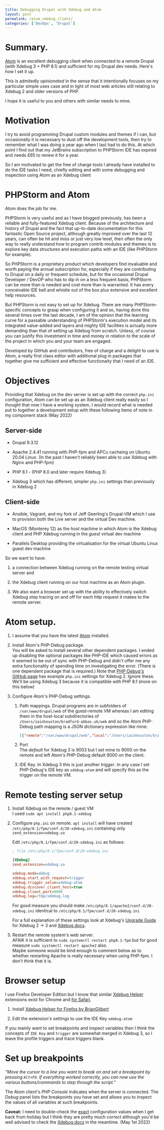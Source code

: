 ```yaml
---
title: Debugging Drupal with Xdebug and Atom
layout: post
permalink: /atom_xdebug_client/
categories: ['DevOps', 'Drupal']
---
```


# Summary. 

[Atom](https://atom.io) is an excellent debugging client when connected to a remote Drupal (with Xdebug 3 + PHP 8.1) and sufficient for my Drupal dev needs. Here's how I set it up.  

This is admitedly *opinionated* in the sense that it intentionally focuses on my particular simple uses case and in light of most web articles still relating to Xdebug 2 and older versions of PHP.  

I hope it is useful to you and others with similar needs to mine.

# Motivation 

I try to avoid programming Drupal custom modules and themes if I can, but occasionally it is necessary to dust off the development tools, then try to remember what I was doing a year ago when I last had to do this. At which point I find out that my JetBrains subscription to PHPStorm IDE has expired and needs £65 to renew it for a year.  

So I am motivated to get the free of charge tools I already have installed to do the IDE tasks I need, chiefly editing and with some debugging and inspection using Atom as an Xdebug client

# PHPStorm and Atom  

Atom does the job for me.

PHPStorm is very useful and as I have blogged previously, has been a reliable and fully-featured Xdebug client. Because of the architecture and history of Drupal and the fact that up-to-date documentation for this fantastic Open Source project, although greatly improved over the last 12 years, can often be hit and miss or just very low level, then often the only way to really understand how to program contrib modules and themes is to explore key data structures and execution paths with an IDE (like PHPStorm for example).  

So PHPStorm is a proprietary product which developers find invaluable and worth paying the annual subscription for, especially if they are contributing to Drupal on a daily or frequent schedule, but for the occasional Drupal Developer / DevOP who has to dip in on a less frequent basis, PHPStorm can be more than is needed and cost more than is warranted. It has every conceivable IDE bell and whistle out of the box plus extensive and excellent help resources.  

But PHPStorm is not easy to set up for Xdebug. There are many PHPStorm-specific concepts to grasp when configuring it and so, having done this several times over the last decade, I am of the opinion that the learning curve for a passable understanding of PHPStorm's execution model and its integrated value-added and layers and mighty IDE facilities is actually more demanding than that of setting up Xdebug from scratch. Unless, of course you can justify this investment in time and money in relation to the scale of the project in which you and your team are engaged.

Developed by GitHub and contributors, free of charge and a delight to use is Atom, a really first class editor with additional plug in packages that together give me   sufficient and effective functionaity that I need of an IDE. 

# Objectives 

Providing that Xdebug on the dev server is set up with the correct `php.ini` configuration, Atom can be set up as an Xdebug client really easily so I thought that now I have a working system, I would record what is needed put to together a development setup with these following items of note in my component stack (May 2022)  

## Server-side

*   Drupal 9.3.12  

*   Apache 2.4.41 running with PHP-fpm and APCu cacheing on Ubuntu 20.04 Linux. (In the past I haven't reliably been able to use Xdebug with Nginx and PHP-fpm)  

*   PHP 8.1 - (PHP 8.0 and later require Xdebug 3)  

*   Xdebug 3 which has different, simpler `php.ini` settings than previously in Xdebug 2

## Client-side

*   Ansible, Vagrant, and my fork of Jeff Geerling's Drupal-VM which I use to provision both the Live server and the virtual Dev machine.  

*   MacOS (Monterey 12) as the *host* machine in which Atom is the Xdebug client and PHP Xdebug running in the *guest* virtual dev machine 

*   Parallels Desktop providing the virtualisation for the virtual Ubuntu Linux guest dev machine


So we want to have:

1.  a connection between Xdebug running on the remote testing virtual server and 

1.  the Xdebug client running on our host machine as an Atom plugin. 

1.  We also want a browser set up with the ability to effectively switch Xdebug step tracing on and off for each http request it makes to the remote server.

# Atom setup. 

1.  I assume that you have the latest [Atom](https://atom.io) installed.

1.  Install Atom's PHP-Debug package.  
    You will be asked to install several other dependent packages. I ended up disabling the optional packages like PHP-IDE which caused errors as it seemed to be out of sync with PHP-Debug and didn't offer me any extra functionality of spending time on investigating the error.  (There *is* one dependent package that is required.)
    Note that [PHP-Debug's GitHub page](https://github.atom.io/packages/php-debug) has example `php.ini` settings for Xdebug 2. Ignore these. We'll be using Xdebug 3 because it is compatible with PHP 8.1 (more on this below)
    
1.  Configure Atom's PHP-Debug settings.  
    1.  Path mappings. Drupal programs are in subfolders of `/var/www/drupal/web` of the guest-remote VM whereas I am editing them in the host-local subdirectories of `/Users/iainhouston/bradford-abbas.uk/web` and so the Atom PHP-Debug path mapping is a JSON dictionary expression like mine:
    
        ```json
        [{"remote":"/var/www/drupal/web","local":"/Users/iainhouston/bradford-abbas.uk/web"}]
        ```  
        
     1. Port    
        The *default* for Xdebug 3 is 9003 but I set mine to 9000 on the remote and left Atom's PHP-Debug default 9000 on the client.  
     
     1. IDE Key. 
        In Xdebug 3 this is just another *trigger*. In any case I set PHP-Debug's IDE key as `xdebug-atom` and will specify this as the trigger on the remote VM.  
        
# Remote testing server setup
       
1.  Install Xdebug on the remote / guest VM  
    I used `sudo apt install php8.1-xdebug`
       
1.  Configure `php.ini` on remote. 
    `apt install` will have created `/etc/php/8.1/fpm/conf.d/20-xdebug.ini` containing only `zend_extension=xdebug.so`

    Edit `/etc/php/8.1/fpm/conf.d/20-xdebug.ini` as follows:  
        
    ```ini
    ; file /etc/php/8.1/fpm/conf.d/20-xdebug.ini
    
    [XDebug]
    zend_extension=xdebug.so
    
    xdebug.mode=debug
    xdebug.start_with_request=trigger
    xdebug.trigger_value=xdebug-atom
    xdebug.discover_client_host=true
    xdebug.client_port=9000
    xdebug.log=/tmp/xdebug.log
    ```    
    
    For good measure you should make `/etc/php/8.1/apache2/conf.d/20-xdebug.ini` identical to `/etc/php/8.1/fpm/conf.d/20-xdebug.ini`
    
    For a full explanation of these settings look at Xdebug's [Upgrade Guide](https://xdebug.org/docs/upgrade_guide) for Xdebug 2 -> 3 and [Xdebug docs](https://xdebug.org/docs/).

1.  Restart the remote system's web server.  
    AFAIK it is sufficient to `sudo systemctl restart php8.1-fpm` but for good measure `sudo systemctl restart apache2` also.  
    Maybe someone would be kind enough to comment below as to whether restarting Apache is really necessary when using PHP-fpm. I don't think that it is.
    
# Browser setup  

I use Firefox Developer Edition but I know that similar [Xdebug Helper](https://addons.mozilla.org/en-US/firefox/addon/xdebug-helper-for-firefox/) extensions exist for Chrome and [for Safari](https://apps.apple.com/us/app/xdebug-key/id1441712067?mt=12).  

1.  Install [Xdebug Helper for Firefox by BrianGilbert](https://addons.mozilla.org/en-US/firefox/addon/xdebug-helper-for-firefox/)  

1.  Edit the extension's settings to use the IDE Key `xdebug-atom`

If you mainly want to set breakpoints and inspect variables then I think the concepts of `IDE Key` and `trigger` are somewhat merged in Xdebug 3, so I leave the profile triggers and trace triggers blank.

# Set up breakpoints  

*"Move the cursor to a line you want to break on and set a breakpoint by pressing `Alt+F9`. 
If everything worked correctly, you can now use the various buttons/commands to step through the script."*

The Atom client's *PHP Console* indicates when the server is connected. The *Debug* panel lists the breakpoints you have set and allows you to inspect the values of all variables at such breakpoints.

**Caveat:** I need to double-check the <span style="text-decoration: underline;">exact</span> configuration values when I get back from holiday but I think they are pretty much correct although you'd be well advised to check the [Xdebug docs](https://xdebug.org/docs/) in the meantime. (May 1st 2022)